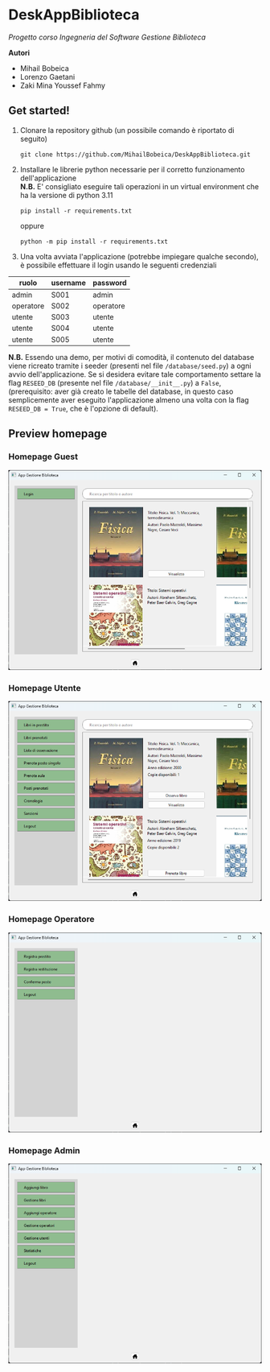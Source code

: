 # DeskAppBiblioteca
_Progetto corso Ingegneria del Software_
_Gestione Biblioteca_

**Autori**
* Mihail Bobeica
* Lorenzo Gaetani
* Zaki Mina Youssef Fahmy 


## Get started!

1. Clonare la repository github (un possibile comando è riportato di seguito)

    ```shell
    git clone https://github.com/MihailBobeica/DeskAppBiblioteca.git
    ```

2. Installare le librerie python necessarie per il corretto funzionamento dell'applicazione
   <br>**N.B.** E\' consigliato eseguire tali operazioni in un virtual environment che ha la versione di python 3.11
    ```shell
    pip install -r requirements.txt
    ```
   
   oppure

   ```shell
   python -m pip install -r requirements.txt
   ```

3. Una volta avviata l'applicazione (potrebbe impiegare qualche secondo), 
è possibile effettuare il login usando le seguenti credenziali

| ruolo     | username | password  |
|-----------|----------|-----------|
| admin     | S001     | admin     |
| operatore | S002     | operatore |
| utente    | S003     | utente    |
| utente    | S004     | utente    |
| utente    | S005     | utente    |

**N.B.** Essendo una demo, per motivi di comodità, il contenuto del database viene 
ricreato tramite i seeder (presenti nel file `/database/seed.py`) a ogni avvio dell'applicazione.
Se si desidera evitare tale comportamento settare la flag `RESEED_DB` (presente nel file 
`/database/__init__.py`) a `False`, (prerequisito: aver già creato le tabelle del database, 
in questo caso semplicemente aver eseguito l'applicazione almeno una volta con la flag `RESEED_DB = True`,
che è l'opzione di default).


## Preview homepage

### Homepage Guest
![Vista homepage guest](https://github.com/MihailBobeica/DeskAppBiblioteca/blob/master/img/home_guest.png)
### Homepage Utente
![Vista homepage utente](https://github.com/MihailBobeica/DeskAppBiblioteca/blob/master/img/home_utente.png)
### Homepage Operatore
![Vista homepage operatore](https://github.com/MihailBobeica/DeskAppBiblioteca/blob/master/img/home_operatore.png)
### Homepage Admin
![vista homepage admin](https://github.com/MihailBobeica/DeskAppBiblioteca/blob/master/img/home_admin.png)

